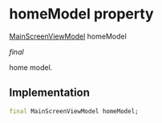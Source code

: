 


# homeModel property







[MainScreenViewModel](../../view_model_main_screen_view_model/MainScreenViewModel-class.md) homeModel
  
_<span class="feature">final</span>_



<p>home model.</p>



## Implementation

```dart
final MainScreenViewModel homeModel;
```








